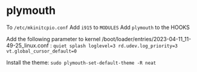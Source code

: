 # plymouth


To `/etc/mkinitcpio.conf`
Add `i915` to `MODULES`
Add `plymouth` to the HOOKS

Add the following parameter to kernel /boot/loader/entries/2023-04-11_11-49-25_linux.conf 
:
`quiet splash loglevel=3 rd.udev.log_priority=3 vt.global_cursor_default=0`

Install the theme:
`sudo plymouth-set-default-theme -R neat`
